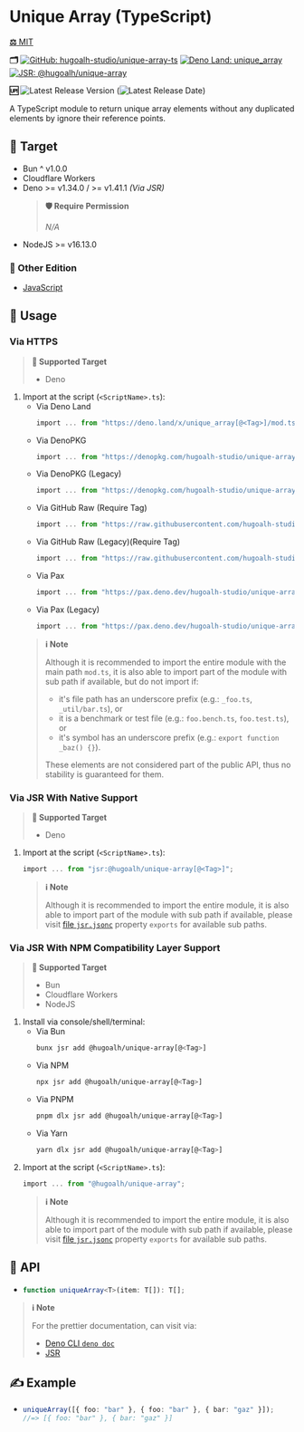 # Unique Array (TypeScript)

[**⚖️** MIT](./LICENSE.md)

**🗂️**
[![GitHub: hugoalh-studio/unique-array-ts](https://img.shields.io/badge/hugoalh--studio/unique--array--ts-181717?logo=github&logoColor=ffffff&style=flat "GitHub: hugoalh-studio/unique-array-ts")](https://github.com/hugoalh-studio/unique-array-ts)
[![Deno Land: unique_array](https://img.shields.io/badge/unique__array-000000?logo=deno&logoColor=ffffff&style=flat "Deno Land: unique_array")](https://deno.land/x/unique_array)
[![JSR: @hugoalh/unique-array](https://img.shields.io/badge/JSR-@hugoalh/unique--array-F7DF1E?labelColor=F7DF1E&logoColor=000000&style=flat "JSR: @hugoalh/unique-array")](https://jsr.io/@hugoalh/unique-array)

**🆙** ![Latest Release Version](https://img.shields.io/github/release/hugoalh-studio/unique-array-ts?sort=semver&color=2187C0&label=&style=flat "Latest Release Version") (![Latest Release Date](https://img.shields.io/github/release-date/hugoalh-studio/unique-array-ts?color=2187C0&label=&style=flat "Latest Release Date"))

A TypeScript module to return unique array elements without any duplicated elements by ignore their reference points.

## 🎯 Target

- Bun ^ v1.0.0
- Cloudflare Workers
- Deno >= v1.34.0 / >= v1.41.1 *(Via JSR)*
  > **🛡️ Require Permission**
  >
  > *N/A*
- NodeJS >= v16.13.0

### 🔗 Other Edition

- [JavaScript](https://github.com/hugoalh-studio/unique-array-js)

## 🔰 Usage

### Via HTTPS

> **🎯 Supported Target**
>
> - Deno

1. Import at the script (`<ScriptName>.ts`):
    - Via Deno Land
      ```ts
      import ... from "https://deno.land/x/unique_array[@<Tag>]/mod.ts";
      ```
    - Via DenoPKG
      ```ts
      import ... from "https://denopkg.com/hugoalh-studio/unique-array-ts[@<Tag>]/mod.ts";
      ```
    - Via DenoPKG (Legacy)
      ```ts
      import ... from "https://denopkg.com/hugoalh-studio/unique-array-deno[@<Tag>]/mod.ts";
      ```
    - Via GitHub Raw (Require Tag)
      ```ts
      import ... from "https://raw.githubusercontent.com/hugoalh-studio/unique-array-ts/<Tag>/mod.ts";
      ```
    - Via GitHub Raw (Legacy)(Require Tag)
      ```ts
      import ... from "https://raw.githubusercontent.com/hugoalh-studio/unique-array-deno/<Tag>/mod.ts";
      ```
    - Via Pax
      ```ts
      import ... from "https://pax.deno.dev/hugoalh-studio/unique-array-ts[@<Tag>]/mod.ts";
      ```
    - Via Pax (Legacy)
      ```ts
      import ... from "https://pax.deno.dev/hugoalh-studio/unique-array-deno[@<Tag>]/mod.ts";
      ```
    > **ℹ️ Note**
    >
    > Although it is recommended to import the entire module with the main path `mod.ts`, it is also able to import part of the module with sub path if available, but do not import if:
    >
    > - it's file path has an underscore prefix (e.g.: `_foo.ts`, `_util/bar.ts`), or
    > - it is a benchmark or test file (e.g.: `foo.bench.ts`, `foo.test.ts`), or
    > - it's symbol has an underscore prefix (e.g.: `export function _baz() {}`).
    >
    > These elements are not considered part of the public API, thus no stability is guaranteed for them.

### Via JSR With Native Support

> **🎯 Supported Target**
>
> - Deno

1. Import at the script (`<ScriptName>.ts`):
    ```ts
    import ... from "jsr:@hugoalh/unique-array[@<Tag>]";
    ```
    > **ℹ️ Note**
    >
    > Although it is recommended to import the entire module, it is also able to import part of the module with sub path if available, please visit [file `jsr.jsonc`](./jsr.jsonc) property `exports` for available sub paths.

### Via JSR With NPM Compatibility Layer Support

> **🎯 Supported Target**
>
> - Bun
> - Cloudflare Workers
> - NodeJS

1. Install via console/shell/terminal:
    - Via Bun
      ```sh
      bunx jsr add @hugoalh/unique-array[@<Tag>]
      ```
    - Via NPM
      ```sh
      npx jsr add @hugoalh/unique-array[@<Tag>]
      ```
    - Via PNPM
      ```sh
      pnpm dlx jsr add @hugoalh/unique-array[@<Tag>]
      ```
    - Via Yarn
      ```sh
      yarn dlx jsr add @hugoalh/unique-array[@<Tag>]
      ```
2. Import at the script (`<ScriptName>.ts`):
    ```ts
    import ... from "@hugoalh/unique-array";
    ```
    > **ℹ️ Note**
    >
    > Although it is recommended to import the entire module, it is also able to import part of the module with sub path if available, please visit [file `jsr.jsonc`](./jsr.jsonc) property `exports` for available sub paths.

## 🧩 API

- ```ts
  function uniqueArray<T>(item: T[]): T[];
  ```

> **ℹ️ Note**
>
> For the prettier documentation, can visit via:
>
> - [Deno CLI `deno doc`](https://deno.land/manual/tools/documentation_generator)
> - [JSR](https://jsr.io/@hugoalh/unique-array)

## ✍️ Example

- ```ts
  uniqueArray([{ foo: "bar" }, { foo: "bar" }, { bar: "gaz" }]);
  //=> [{ foo: "bar" }, { bar: "gaz" }]
  ```
